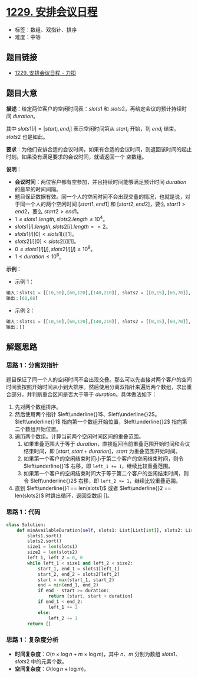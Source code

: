 # [1229. 安排会议日程](https://leetcode.cn/problems/meeting-scheduler/)

- 标签：数组、双指针、排序
- 难度：中等

## 题目链接

- [1229. 安排会议日程 - 力扣](https://leetcode.cn/problems/meeting-scheduler/)

## 题目大意

**描述**：给定两位客户的空闲时间表：$slots1$ 和 $slots2$，再给定会议的预计持续时间 $duration$。

其中 $slots1[i] = [start_i, end_i]$ 表示空闲时间第从 $start_i$ 开始，到 $end_i$ 结束。$slots2$ 也是如此。

**要求**：为他们安排合适的会议时间，如果有合适的会议时间，则返回该时间的起止时刻。如果没有满足要求的会议时间，就请返回一个 空数组。

**说明**：

- **会议时间**：两位客户都有空参加，并且持续时间能够满足预计时间 $duration$ 的最早的时间间隔。
- 题目保证数据有效。同一个人的空闲时间不会出现交叠的情况，也就是说，对于同一个人的两个空闲时间 $[start1, end1]$ 和 $[start2, end2]$，要么 $start1 > end2$，要么 $start2 > end1$。
- $1 \le slots1.length, slots2.length \le 10^4$。
- $slots1[i].length, slots2[i].length == 2$。
- $slots1[i][0] < slots1[i][1]$。
- $slots2[i][0] < slots2[i][1]$。
- $0 \le slots1[i][j], slots2[i][j] \le 10^9$。
- $1 \le duration \le 10^6$。

**示例**：

- 示例 1：

```python
输入：slots1 = [[10,50],[60,120],[140,210]], slots2 = [[0,15],[60,70]], duration = 8
输出：[60,68]
```

- 示例 2：

```python
输入：slots1 = [[10,50],[60,120],[140,210]], slots2 = [[0,15],[60,70]], duration = 12
输出：[]
```

## 解题思路

### 思路 1：分离双指针

题目保证了同一个人的空闲时间不会出现交叠。那么可以先直接对两个客户的空间时间表按照开始时间从小到大排序。然后使用分离双指针来遍历两个数组，求出重合部分，并判断重合区间是否大于等于 $duration$。具体做法如下：

1. 先对两个数组排序。
2. 然后使用两个指针 $left\underline{}1$、$left\underline{}2$。$left\underline{}1$ 指向第一个数组开始位置，$left\underline{}2$ 指向第二个数组开始位置。
3. 遍历两个数组。计算当前两个空闲时间区间的重叠范围。
   1. 如果重叠范围大于等于 $duration$，直接返回当前重叠范围开始时间和会议结束时间，即 $[start, start + duration]$，$start$ 为重叠范围开始时间。
   2. 如果第一个客户的空闲结束时间小于第二个客户的空闲结束时间，则令 $left\underline{}1$ 右移，即 `left_1 += 1`，继续比较重叠范围。
   3. 如果第一个客户的空闲结束时间大于等于第二个客户的空闲结束时间，则令 $left\underline{}2$ 右移，即 `left_2 += 1`，继续比较重叠范围。
4. 直到 $left\underline{}1 == len(slots1)$ 或者 $left\underline{}2 == len(slots2)$ 时跳出循环，返回空数组 $[]$。

### 思路 1：代码

```python
class Solution:
    def minAvailableDuration(self, slots1: List[List[int]], slots2: List[List[int]], duration: int) -> List[int]:
        slots1.sort()
        slots2.sort()
        size1 = len(slots1)
        size2 = len(slots2)
        left_1, left_2 = 0, 0
        while left_1 < size1 and left_2 < size2:
            start_1, end_1 = slots1[left_1]
            start_2, end_2 = slots2[left_2]
            start = max(start_1, start_2)
            end = min(end_1, end_2)
            if end - start >= duration:
                return [start, start + duration]
            if end_1 < end_2:
                left_1 += 1
            else:
                left_2 += 1
        return []
```

### 思路 1：复杂度分析

- **时间复杂度**：$O(n \times \log n + m \times \log m)$，其中 $n$、$m$ 分别为数组 $slots1$、$slots2$  中的元素个数。
- **空间复杂度**：$O(\log n + \log m)$。

